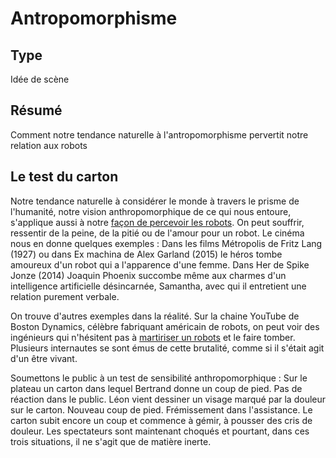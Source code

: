 Antropomorphisme
==================

Type
----

Idée de scène

Résumé
------

Comment notre tendance naturelle à l'antropomorphisme pervertit notre relation aux robots

Le test du carton
-----------------

Notre tendance naturelle à considérer le monde à travers le prisme de l'humanité, notre vision anthropomorphique de ce qui nous entoure, s'applique aussi à notre [façon de percevoir les robots](http://faculty.chicagobooth.edu/nicholas.epley/waytzepleycacioppocdips.pdf). On peut souffrir, ressentir de la peine, de la pitié ou de l'amour pour un robot. Le cinéma nous en donne quelques exemples : Dans les films Métropolis de Fritz Lang (1927) ou dans Ex machina de Alex Garland (2015) le héros tombe amoureux d'un robot qui a l'apparence d'une femme. Dans Her de Spike Jonze (2014) Joaquin Phoenix succombe même aux charmes d'un intelligence artificielle désincarnée, Samantha, avec qui il entretient une relation purement verbale. 

On trouve d'autres exemples dans la réalité. Sur la chaine YouTube de Boston Dynamics, célèbre fabriquant américain de robots, on peut voir des ingénieurs qui n'hésitent pas à [martiriser un robots](https://www.youtube.com/watch?v=rVlhMGQgDkY) et le faire tomber. Plusieurs internautes se sont émus de cette brutalité, comme si il s'était agit d'un être vivant.

Soumettons le public à un test de sensibilité anthropomorphique :
Sur le plateau un carton dans lequel Bertrand donne un coup de pied. Pas de réaction dans le public.
Léon vient dessiner un visage marqué par la douleur sur le carton. Nouveau coup de pied. Frémissement dans l'assistance.
Le carton subit encore un coup et commence à gémir, à pousser des cris de douleur. Les spectateurs sont maintenant choqués et pourtant, dans ces trois situations, il ne s'agit que de matière inerte.
